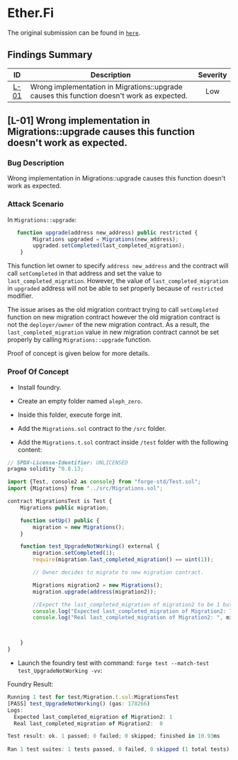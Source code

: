 # Ether.Fi

The original submission can be found in [`here`](https://github.com/hats-finance/Most--Aleph-Zero-Bridge-0xab7c1d45ae21e7133574746b2985c58e0ae2e61d/issues/3).

## Findings Summary

| ID | Description | Severity |
| :-: | - | :-: |
| [L-01](#l-01-wrong-implementation-in-migrations-upgrade-causes-this-function-doesnt-work-as-expected) | Wrong implementation in Migrations::upgrade causes this function doesn't work as expected. | Low |


## [L-01] Wrong implementation in Migrations::upgrade causes this function doesn't work as expected.

### Bug Description

Wrong implementation in Migrations::upgrade causes this function doesn't work as expected.


### Attack Scenario

In `Migrations::upgrade`:
```javascript
   function upgrade(address new_address) public restricted {
        Migrations upgraded = Migrations(new_address);
        upgraded.setCompleted(last_completed_migration);
    }

```

This function let owner to specify `address new_address` and the contract will call `setCompleted` in that address and set the value to `last_completed_migration`. However, the value of `last_completed_migration` in `upgraded` address will not be able to set properly because of `restricted` modifier.

The issue arises as the old migration contract trying to call `setCompleted` function on new migration contract however the old migration contract is not the `deployer/owner` of the new migration contract. As a result, the `last_completed_migration` value in new migration contract cannot be set properly by calling `Migrations::upgrade` function.

Proof of concept is given below for more details.

### Proof Of Concept

* Install foundry.

* Create an empty folder named `aleph_zero`.

* Inside this folder, execute forge init.

* Add the `Migrations.sol` contract to the `/src` folder.

* Add the `Migrations.t.sol` contract inside `/test` folder with the following content:

```javascript
// SPDX-License-Identifier: UNLICENSED
pragma solidity ^0.8.13;

import {Test, console2 as console} from "forge-std/Test.sol";
import {Migrations} from "../src/Migrations.sol";

contract MigrationsTest is Test {
    Migrations public migration;

    function setUp() public {
        migration = new Migrations();
    }

    function test_UpgradeNotWorking() external {
        migration.setCompleted(1);
        require(migration.last_completed_migration() == uint(1));

        // Owner decides to migrate to new migration contract.

        Migrations migration2 = new Migrations();
        migration.upgrade(address(migration2));

        //Expect the last_completed_migration of migration2 to be 1 but in reality the value is 0.
        console.log("Expected last_completed_migration of Migration2: 1");
        console.log("Real last_completed_migration of Migration2: ", migration2.last_completed_migration());



    }
}
```
* Launch the foundry test with command: `forge test --match-test test_UpgradeNotWorking -vv`:

Foundry Result:
```javascript
Running 1 test for test/Migration.t.sol:MigrationsTest
[PASS] test_UpgradeNotWorking() (gas: 178266)
Logs:
  Expected last_completed_migration of Migration2: 1
  Real last_completed_migration of Migration2:  0

Test result: ok. 1 passed; 0 failed; 0 skipped; finished in 10.93ms
 
Ran 1 test suites: 1 tests passed, 0 failed, 0 skipped (1 total tests)
```



